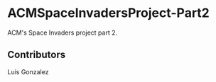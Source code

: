 # ACMSpaceInvadersProject-Part2
ACM's Space Invaders project part 2.

## Contributors
Luis Gonzalez

